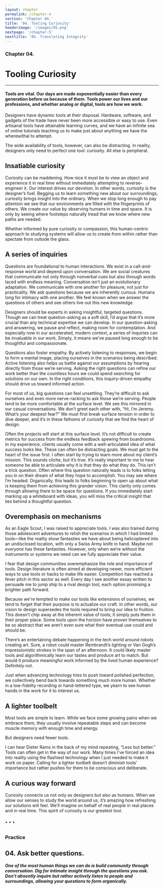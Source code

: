 ```yaml
---
layout: chapter
permalink: /chapter-4
section: 'Chapter 04.'
title: '04. Tooling Curiosity'
headerimage: '/images/05.png'
nextpage: '/chapter-5'
nexttitle: '05. Translating Integrity'
---
```


### Chapter 04.
# Tooling Curiosity

---

#### Tools are vital. Our days are made exponentially easier than every generation before us because of them. Tools power our lives and our professions, and whether analog or digital, tools are how we work.

Designers have dynamic tools at their disposal. Hardware, software, and gadgets of the trade have never been more accessible or easy to use. Even artisanal tools have attainable learning curves, and we have an infinite sea of online tutorials teaching us to make just about anything we have the wherewithal to attempt.

The wide availability of tools, however, can also be distracting. In reality, designers only need to perfect one tool: curiosity. All else is peripheral.


## Insatiable curiosity

Curiosity can be maddening. How nice it must be to view an object and experience it in real time without immediately attempting to reverse-engineer it. Our interest drives our devotion. In other words, curiosity is the designer’s fuel. Begging us to learn something new about our surroundings, curiosity brings insight into the ordinary. When we stop long enough to pay attention we see that our environments are filled with the fingerprints of others. We create our value by observing humans in time and space. It is only by seeing where footsteps naturally tread that we know where new paths are needed.

Whether informed by pure curiosity or compassion, this human-centric approach to studying systems will allow us to create from within rather than spectate from outside the glass.


## A series of inquiries

Questions are foundational to human interactions. We exist in a call-and-response world and depend upon conversation. We are social creatures that communicate not only through nonverbal cues but also through words laced with endless meaning. Conversation isn’t just an evolutionary adaptation. We communicate with one another for pleasure, not just for practicality. We ask questions because we are inherently curious. Humans long for intimacy with one another. We feel known when we answer the questions of others and see others live out this new knowledge.

Designers should be experts in asking insightful, targeted questions. Though we can treat question-asking as a soft skill, I’d argue that it’s more crucial than any technical expertise we can develop. In our question-asking and answering, we pause and reflect, making room for contemplation. And especially now in our accelerated, modern context, a series of inquiries can be invaluable in our work. Simply, it means we’ve paused long enough to be thoughtful and compassionate.

Questions also foster empathy. By actively listening to responses, we begin to form a mental image, placing ourselves in the scenarios being described. Active listening also helps us battle against our assumptions by hearing directly from those we’re serving. Asking the right questions can refine our work better than the countless hours we could spend searching for solutions on our own. In the right conditions, this inquiry-driven empathy should drive us toward informed action.

For most of us, big questions can feel unsettling. They’re difficult to ask ourselves and even more nerve-racking to ask those we’re serving. People tend to be more comfortable at the surface level. We see this mirrored in our casual conversations. We don’t greet each other with, “Hi, I’m Jeremy. What’s your deepest fear?” We must first break surface tension in order to dive deeper, and it’s in these fathoms of curiosity that we find the heart of design.

Often the projects will start at this surface level. It’s not difficult to create metrics for success from the endless feedback spewing from boardrooms. In my experience, clients usually come with a well-articulated idea of what success looks like. These can often be distracting goals. We must get to the heart of the issue first. I often start by trying to learn more about my client’s mission. This sounds cliche, but it’s true. It’s really important to me to hear someone be able to articulate why it is that they do what they do. This isn’t a trick question. Often where this question naturally leads is to folks letting you in on their dream of what they hope to accomplish. You may see where I’m headed. Organically, this leads to folks beginning to open up about what is keeping them from achieving this grander vision. This clarity only comes through allowing there to be space for questions. If you immediately start marking up a whiteboard with ideas, you will miss the critical insight that lies behind a thoughtful question.


## Overemphasis on mechanisms

As an Eagle Scout, I was raised to appreciate tools. I was also trained during those adolescent adventures to relish the scenarios in which I had limited tools—like the reality show fantasties we have about being helicoptered into an undisclosed location, with only a Swiss Army knife in hand. Maybe not *everyone* has these fantasties. However, only when we’re without the instruments or systems we need can we fully appreciate their value.

I fear that design communities overemphasize the role and importance of tools. Design literature is often aimed at developing newer, more efficient ways to use tools or hacks to make life easier. Competition has reached a fever pitch in this sector as well. Every day I see another essay written to persuade me to jump ship to a rival design tool, each option promising a brighter path forward.

Because we're tempted to make our tools like extensions of ourselves, we tend to forget that their purpose is to actualize our craft. In other words, our vision to design supersedes the tools required to bring our idea to fruition. This doesn’t chip away at the inherent value of tools; it simply puts them in their proper place. Some tools upon the horizon have proven themselves to be so abstract that we aren’t even sure what their eventual use could and should be.

There’s an entertaining debate happening in the tech world around robots creating art. Sure, a robot could master Rembrandt’s lighting or Van Gogh’s impressionistic strokes in the span of an afternoon. It could likely master tools and algorithmically learn our tastes and produce art to match. But would it produce meaningful work informed by the lived human experience? Definitely not.

Just when advancing technology tries to push toward polished perfection, we collectively bend back towards something much more human. Whether in a low-fidelity recording or hand-lettered type, we yearn to see human hands in the work for it to interest us. 


## A lighter toolbelt

Most tools are simple to learn. While we face some growing pains when we embrace them, they usually involve repeatable steps and can become muscle memory with enough time and energy. 

But designers need fewer tools. 

I can hear Dieter Rams in the back of my mind repeating, “Less but better.” Tools can often get in the way of our work. Many times I’ve forced an idea into reality using the flashiest technology when I just needed to make it work on paper. Calling for a lighter toolbelt doesn’t diminish tools’ importance but rather pushes for them to be conscious and deliberate.


## A curious way forward

Curiosity connects us not only as designers but also as humans. When we allow our senses to study the world around us, it’s amazing how refreshing our solutions will feel. We’ll imagine on behalf of real people in real places and in real time. This spirit of curiosity is our greatest tool.


###### • • •

### Practice

## 04. Ask better questions.
##### One of the most human things we can do is build community through conversation. Dig for intimate insight through the questions you ask. Don’t absently inquire but rather actively listen to people and surroundings, allowing your questions to form organically.



